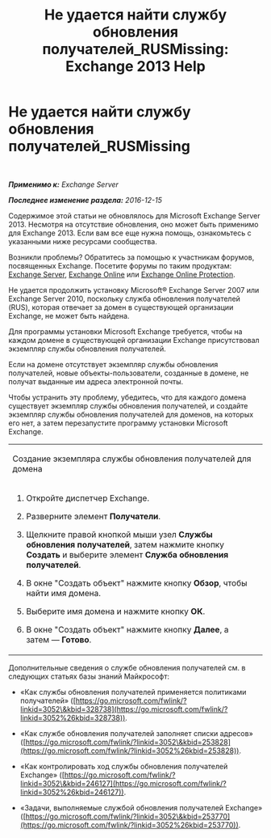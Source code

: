 ﻿---
title: 'Не удается найти службу обновления получателей_RUSMissing: Exchange 2013 Help'
TOCTitle: Не удается найти службу обновления получателей_RUSMissing
ms:assetid: 920fbf51-d5e4-4ac6-869f-7f1c5d9a3024
ms:mtpsurl: https://technet.microsoft.com/ru-ru/library/ms.exch.setupreadiness.rusmissing(v=EXCHG.150)
ms:contentKeyID: 50488638
ms.date: 05/22/2018
mtps_version: v=EXCHG.150
ms.translationtype: MT
---

# Не удается найти службу обновления получателей\_RUSMissing

 

_**Применимо к:** Exchange Server_

_**Последнее изменение раздела:** 2016-12-15_

Содержимое этой статьи не обновлялось для Microsoft Exchange Server 2013. Несмотря на отсутствие обновления, оно может быть применимо для Exchange 2013. Если вам все еще нужна помощь, ознакомьтесь с указанными ниже ресурсами сообщества.

Возникли проблемы? Обратитесь за помощью к участникам форумов, посвященных Exchange. Посетите форумы по таким продуктам: [Exchange Server](https://go.microsoft.com/fwlink/p/?linkid=60612), [Exchange Online](https://go.microsoft.com/fwlink/p/?linkid=267542) или [Exchange Online Protection](https://go.microsoft.com/fwlink/p/?linkid=285351).

Не удается продолжить установку Microsoft® Exchange Server 2007 или Exchange Server 2010, поскольку служба обновления получателей (RUS), которая отвечает за домен в существующей организации Exchange, не может быть найдена.

Для программы установки Microsoft Exchange требуется, чтобы на каждом домене в существующей организации Exchange присутствовал экземпляр службы обновления получателей.

Если на домене отсутствует экземпляр службы обновления получателей, новые объекты-пользователи, созданные в домене, не получат выданные им адреса электронной почты.

Чтобы устранить эту проблему, убедитесь, что для каждого домена существует экземпляр службы обновления получателей, и создайте экземпляр службы обновления получателей для доменов, на которых его нет, а затем перезапустите программу установки Microsoft Exchange.


<table>
<colgroup>
<col style="width: 100%" />
</colgroup>
<tbody>
<tr class="odd">
<td><p>Создание экземпляра службы обновления получателей для домена</p></td>
</tr>
<tr class="even">
<td><ol>
<li><p>Откройте диспетчер Exchange.</p></li>
<li><p>Разверните элемент <strong>Получатели</strong>.</p></li>
<li><p>Щелкните правой кнопкой мыши узел <strong>Службы обновления получателей</strong>, затем нажмите кнопку <strong>Создать</strong> и выберите элемент <strong>Служба обновления получателей</strong>.</p></li>
<li><p>В окне &quot;Создать объект&quot; нажмите кнопку <strong>Обзор</strong>, чтобы найти имя домена.</p></li>
<li><p>Выберите имя домена и нажмите кнопку <strong>ОК</strong>.</p></li>
<li><p>В окне &quot;Создать объект&quot; нажмите кнопку <strong>Далее</strong>, а затем — <strong>Готово</strong>.</p></li>
</ol></td>
</tr>
</tbody>
</table>


Дополнительные сведения о службе обновления получателей см. в следующих статьях базы знаний Майкрософт:

  - «Как службы обновления получателей применяется политиками получателей» ([https://go.microsoft.com/fwlink/?linkid=3052\&kbid=328738](https://go.microsoft.com/fwlink/?linkid=3052%26kbid=328738)).

  - «Как службе обновления получателей заполняет списки адресов» ([https://go.microsoft.com/fwlink/?linkid=3052\&kbid=253828](https://go.microsoft.com/fwlink/?linkid=3052%26kbid=253828)).

  - «Как контролировать ход службы обновления получателей Exchange» ([https://go.microsoft.com/fwlink/?linkid=3052\&kbid=246127](https://go.microsoft.com/fwlink/?linkid=3052%26kbid=246127)).

  - «Задачи, выполняемые службой обновления получателей Exchange» ([https://go.microsoft.com/fwlink/?linkid=3052\&kbid=253770](https://go.microsoft.com/fwlink/?linkid=3052%26kbid=253770)).

